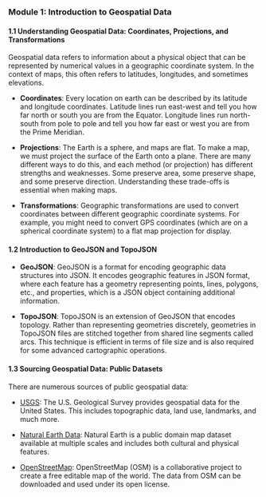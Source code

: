 ### Module 1: Introduction to Geospatial Data

#### 1.1 Understanding Geospatial Data: Coordinates, Projections, and Transformations
Geospatial data refers to information about a physical object that can be represented by numerical values in a geographic coordinate system. In the context of maps, this often refers to latitudes, longitudes, and sometimes elevations.

- **Coordinates**: Every location on earth can be described by its latitude and longitude coordinates. Latitude lines run east-west and tell you how far north or south you are from the Equator. Longitude lines run north-south from pole to pole and tell you how far east or west you are from the Prime Meridian.
  
- **Projections**: The Earth is a sphere, and maps are flat. To make a map, we must project the surface of the Earth onto a plane. There are many different ways to do this, and each method (or projection) has different strengths and weaknesses. Some preserve area, some preserve shape, and some preserve direction. Understanding these trade-offs is essential when making maps.

- **Transformations**: Geographic transformations are used to convert coordinates between different geographic coordinate systems. For example, you might need to convert GPS coordinates (which are on a spherical coordinate system) to a flat map projection for display.

#### 1.2 Introduction to GeoJSON and TopoJSON
- **GeoJSON**: GeoJSON is a format for encoding geographic data structures into JSON. It encodes geographic features in JSON format, where each feature has a geometry representing points, lines, polygons, etc., and properties, which is a JSON object containing additional information.

- **TopoJSON**: TopoJSON is an extension of GeoJSON that encodes topology. Rather than representing geometries discretely, geometries in TopoJSON files are stitched together from shared line segments called arcs. This technique is efficient in terms of file size and is also required for some advanced cartographic operations.

#### 1.3 Sourcing Geospatial Data: Public Datasets
There are numerous sources of public geospatial data:

- [USGS](https://www.usgs.gov/): The U.S. Geological Survey provides geospatial data for the United States. This includes topographic data, land use, landmarks, and much more.

- [Natural Earth Data](https://www.naturalearthdata.com/): Natural Earth is a public domain map dataset available at multiple scales and includes both cultural and physical features.

- [OpenStreetMap](https://www.openstreetmap.org/): OpenStreetMap (OSM) is a collaborative project to create a free editable map of the world. The data from OSM can be downloaded and used under its open license.
